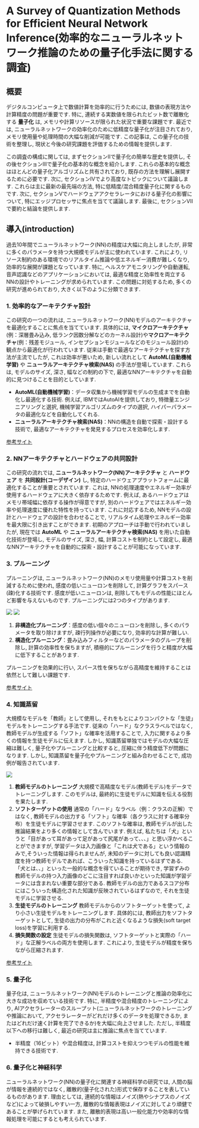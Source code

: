 # A Survey of Quantization Methods for Efficient Neural Network Inference(効率的なニューラルネットワーク推論のための量子化手法に関する調査) 

## 概要
デジタルコンピュータ上で数値計算を効率的に行うためには, 数値の表現方法や計算精度の問題が重要です. 特に, 連続する実数値を限られたビット数で離散化する **量子化** は, メモリや計算リソースが限られた状況で重要な課題です. 最近では, ニューラルネットワークの効率化のために低精度な量子化が注目されており, メモリ使用量や処理時間の大幅な削減が可能です. この記事は, この量子化の技術を整理し, 現状と今後の研究課題を評価するための情報を提供します. 

この調査の構成に関しては, まずセクションIIで量子化の簡単な歴史を提供し, その後セクションIIIで量子化の基本的な概念を紹介します. これらの基本的な概念はほとんどの量子化アルゴリズムと共有されており, 既存の方法を理解し展開するために必要です. 次に, セクションIVでより高度なトピックについて議論します. これらは主に最新の最先端の方法, 特に低精度/混合精度量子化に関するものです. 次に, セクションVでハードウェアアクセラレータにおける量子化の影響について, 特にエッジプロセッサに焦点を当てて議論します. 最後に, セクションVIIで要約と結論を提供します. 

## 導入(introduction)
過去10年間でニューラルネットワーク(NN)の精度は大幅に向上しましたが, 非常に多くのパラメータを持つ大規模モデルが主に使われています. これにより, リソース制約のある環境でのリアルタイム推論や低エネルギー消費が難しくなり, 効率的な展開が課題となっています. 特に, ヘルスケアモニタリングや自動運転, 音声認識などのアプリケーションにおいては, 最適な精度と効率性を両立するNNの設計やトレーニングが求められています. この問題に対処するため, 多くの研究が進められており, 大きく以下のように分類できます. 

### 1. 効率的なアーキテクチャ設計
この研究の一つの流れは, ニューラルネットワーク(NN)モデルのアーキテクチャを最適化することに焦点を当てています. 具体的には, **マイクロアーキテクチャ**(例：深層畳み込み, 低ランク因数分解などのカーネル設計)や**マクロアーキテクチャ**(例：残差モジュール, インセプションモジュールなどのモジュール設計)の観点から最適化が行われています. 従来は手動で最適なアーキテクチャを探す方法が主流でしたが, これは効率が悪いため, 新しい流れとして **AutoML(自動機械学習)** や **ニューラルアーキテクチャ検索(NAS)** の手法が登場しています. これらは, モデルのサイズ, 深さ, 幅などの制約の下で, 最適なNNアーキテクチャを自動的に見つけることを目的としています. 
- **AutoML(自動機械学習)**：データ収集から機械学習モデルの生成までを自動化し最適化する技術. 例えば, IBMではAutoAIを提供しており, 特徴量エンジニアリングと選択, 機械学習アルゴリズムのタイプの選択, ハイパーパラメータの最適化などを自動化してくれる.
- **ニューラルアーキテクチャ検索(NAS)**：NNの構造を自動で探索・設計する技術で, 最適なアーキテクチャを発見するプロセスを効率化します. 

[参考サイト](https://cloud-ace.jp/column/detail318/)

### 2. NNアーキテクチャとハードウェアの共同設計
この研究の流れでは, **ニューラルネットワーク(NN)アーキテクチャ** と **ハードウェア** を **共同設計(コーデザイン)** し, 特定のハードウェアプラットフォームに最適化することが重要とされています. これは, NNの処理速度やエネルギー効率が使用するハードウェアに大きく依存するためです. 例えば, あるハードウェアはメモリ帯域幅に依存する操作が得意ですが, 別のハードウェアではエネルギー効率や処理速度に優れた特性を持っています. これに対応するため, NNモデルの設計とハードウェアの設計を合わせることで, リアルタイム処理やエネルギー効率を最大限に引き出すことができます. 初期のアプローチは手動で行われていましたが, 現在では **AutoML** や **ニューラルアーキテクチャ検索(NAS)** を用いた自動化技術が登場し, モデルのサイズ, 深さ, 幅, 計算コストを制約として設定し, 最適なNNアーキテクチャを自動的に探索・設計することが可能になっています. 

### 3. プルーニング
プルーニングは, ニューラルネットワーク(NN)のメモリ使用量や計算コストを削減するために使われ, 感度の低いニューロンを削除して, 計算グラフをスパース(疎)化する技術です. 感度が低いニューロンは, 削除してもモデルの性能にほとんど影響を与えないものです. プルーニングには2つのタイプがあります.

![](2024-09-13-13-26-24.png)
![](2024-09-13-13-34-30.png)

1. **非構造化プルーニング**：感度の低い個々のニューロンを削除し, 多くのパラメータを取り除けますが, 疎行列操作が必要になり, 効率的な計算が難しい. 
2. **構造化プルーニング**：畳み込みフィルターなどのパラメータのグループを削除し, 計算の効率性を保ちますが, 積極的にプルーニングを行うと精度が大幅に低下することがあります. 

プルーニングを効果的に行い, スパース性を保ちながら高精度を維持することは依然として難しい課題です. 

[参考サイト](https://iblog.ridge-i.com/entry/2021/02/24/115105)

### 4. 知識蒸留
大規模なモデルを「教師」として使用し, それをもとによりコンパクトな「生徒」モデルをトレーニングする手法です. 従来の「ハード」なクラスラベルではなく, 教師モデルが生成する「ソフト」な確率を活用することで, 入力に関するより多くの情報を生徒モデルに伝えます. しかし, 知識蒸留単独ではモデルの大幅な圧縮は難しく, 量子化やプルーニングと比較すると, 圧縮に伴う精度低下が問題になります. しかし, 知識蒸留を量子化やプルーニングと組み合わせることで, 成功例が報告されています. 

![](2024-09-13-14-55-51.png)

1.	**教師モデルのトレーニング**
大規模で高精度なモデル(教師モデル)をデータでトレーニングします. このモデルは, 最終的に生徒モデルに知識を伝える役割を果たします. 
2.	**ソフトターゲットの使用**
通常の「ハード」なラベル（例：クラスの正解）ではなく, 教師モデルの出力する「ソフト」な確率（各クラスに対する確率分布）を生徒モデルに学習させます. このソフトな確率は, 教師モデルが出した推論結果をより多くの情報として含んでいます. 
例えば, 私たちは「犬」というと「目があって耳があって足があって尻尾があって、、、」と思い浮かべることができますが, 学習データは入力画像と「これは犬である」という情報のみで,そういった情報は得られませんが, 未知のデータに対しても良い認識精度を持つ教師モデルであれば、こういった知識を持っているはずである. 「犬とは、、」といった一般的な概念を得ていることが期待でき, 学習ずみの教師モデルの持つ入力画像のどこに注目すれば良いかといった知識が学習データには含まれない重要な部分である. 教師モデルの出力であるスコア分布にはこういった構造化された知識が反映されているはずなので, それを生徒モデルに学習させる.
3.	**生徒モデルのトレーニング**
教師モデルからのソフトターゲットを使って, より小さい生徒モデルをトレーニングします. 具体的には, 教師出力をソフトターゲットとして, 生徒の出力の分布がこれと近くなるような損失(soft target loss)を学習に利用する.
4.	**損失関数の設定**
生徒モデルの損失関数は, ソフトターゲットと実際の「ハード」な正解ラベルの両方を使用します. これにより, 生徒モデルが精度を保ちながら圧縮されます. 

[参考サイト](https://codecrafthouse.jp/p/2018/01/knowledge-distillation/)

### 5. 量子化
量子化は, ニューラルネットワーク(NN)モデルのトレーニングと推論の効率化に大きな成功を収めている技術です. 特に, 半精度や混合精度のトレーニングにより, AIアクセラレーターのスループット(ニューラルネットワークのトレーニングや推論において, アクセラレーターがどれだけ多くのデータを処理できるか, またはどれだけ速く計算を完了できるか)を大幅に向上させました. ただし, 半精度以下への移行は難しく, 最近の研究は主に推論に焦点を当てています. 
- 半精度（16ビット）や混合精度は, 計算コストを抑えつつモデルの性能を維持できる技術です. 

### 6. 量子化と神経科学
ニューラルネットワーク(NN)の量子化に関連する神経科学の研究では, 人間の脳が情報を連続的ではなく, 離散的(量子化された)形式で保存することを表しているものがあります. 理由としては, 連続的な情報はノイズ(熱やシナプスのノイズなど)によって破損しやすい一方, 離散的な情報表現はノイズに対してより頑健であることが挙げられています. また, 離散的表現は高い一般化能力や効率的な情報処理を可能にするとも考えられています.